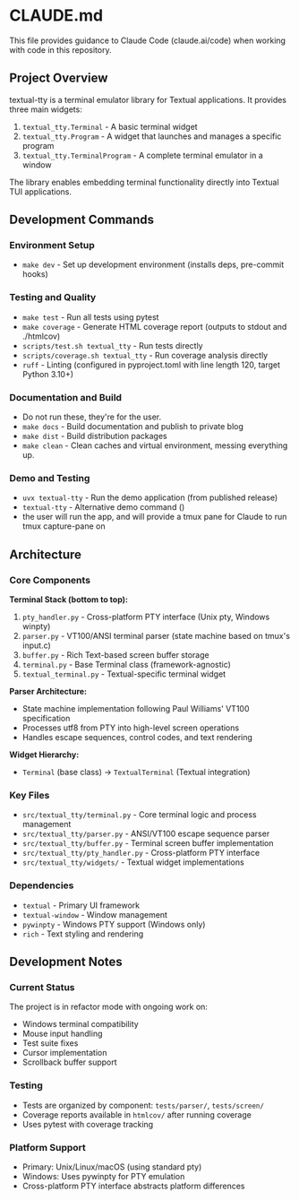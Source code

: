 # CLAUDE.md

This file provides guidance to Claude Code (claude.ai/code) when working with code in this repository.

## Project Overview

textual-tty is a terminal emulator library for Textual applications. It provides three main widgets:
1. `textual_tty.Terminal` - A basic terminal widget
2. `textual_tty.Program` - A widget that launches and manages a specific program
3. `textual_tty.TerminalProgram` - A complete terminal emulator in a window

The library enables embedding terminal functionality directly into Textual TUI applications.

## Development Commands

### Environment Setup
- `make dev` - Set up development environment (installs deps, pre-commit hooks)

### Testing and Quality
- `make test` - Run all tests using pytest
- `make coverage` - Generate HTML coverage report (outputs to stdout and ./htmlcov)
- `scripts/test.sh textual_tty` - Run tests directly
- `scripts/coverage.sh textual_tty` - Run coverage analysis directly
- `ruff` - Linting (configured in pyproject.toml with line length 120, target Python 3.10+)

### Documentation and Build
- Do not run these, they're for the user.
- `make docs` - Build documentation and publish to private blog
- `make dist` - Build distribution packages
- `make clean` - Clean caches and virtual environment, messing everything up.

### Demo and Testing
- `uvx textual-tty` - Run the demo application (from published release)
- `textual-tty` - Alternative demo command ()
- the user will run the app, and will provide a tmux pane for Claude to run tmux capture-pane on

## Architecture

### Core Components

**Terminal Stack (bottom to top):**
1. `pty_handler.py` - Cross-platform PTY interface (Unix pty, Windows winpty)
2. `parser.py` - VT100/ANSI terminal parser (state machine based on tmux's input.c)
3. `buffer.py` - Rich Text-based screen buffer storage
4. `terminal.py` - Base Terminal class (framework-agnostic)
5. `textual_terminal.py` - Textual-specific terminal widget

**Parser Architecture:**
- State machine implementation following Paul Williams' VT100 specification
- Processes utf8 from PTY into high-level screen operations
- Handles escape sequences, control codes, and text rendering

**Widget Hierarchy:**
- `Terminal` (base class) → `TextualTerminal` (Textual integration)

### Key Files
- `src/textual_tty/terminal.py` - Core terminal logic and process management
- `src/textual_tty/parser.py` - ANSI/VT100 escape sequence parser
- `src/textual_tty/buffer.py` - Terminal screen buffer implementation
- `src/textual_tty/pty_handler.py` - Cross-platform PTY interface
- `src/textual_tty/widgets/` - Textual widget implementations

### Dependencies
- `textual` - Primary UI framework
- `textual-window` - Window management
- `pywinpty` - Windows PTY support (Windows only)
- `rich` - Text styling and rendering

## Development Notes

### Current Status
The project is in refactor mode with ongoing work on:
- Windows terminal compatibility
- Mouse input handling
- Test suite fixes
- Cursor implementation
- Scrollback buffer support

### Testing
- Tests are organized by component: `tests/parser/`, `tests/screen/`
- Coverage reports available in `htmlcov/` after running coverage
- Uses pytest with coverage tracking

### Platform Support
- Primary: Unix/Linux/macOS (using standard pty)
- Windows: Uses pywinpty for PTY emulation
- Cross-platform PTY interface abstracts platform differences
